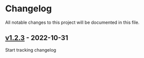 # Changelog
All notable changes to this project will be documented in this file.

<a name="v1.2.3"></a>
## [v1.2.3](https://github.com/rdfostrich/ostrich-node/compare/1.0.0...v1.2.3) - 2022-10-31

Start tracking changelog
